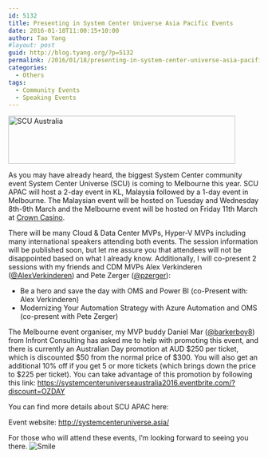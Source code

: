 ```yaml
---
id: 5132
title: Presenting in System Center Universe Asia Pacific Events
date: 2016-01-18T11:00:15+10:00
author: Tao Yang
#layout: post
guid: http://blog.tyang.org/?p=5132
permalink: /2016/01/18/presenting-in-system-center-universe-asia-pacific-events/
categories:
  - Others
tags:
  - Community Events
  - Speaking Events
---
```

<a href="http://blog.tyang.org/wp-content/uploads/2016/01/SCU-Australia.png"><img style="background-image: none; padding-top: 0px; padding-left: 0px; display: inline; padding-right: 0px; border: 0px;" title="SCU Australia" src="http://blog.tyang.org/wp-content/uploads/2016/01/SCU-Australia_thumb.png" alt="SCU Australia" width="455" height="96" border="0" /></a>

As you may have already heard, the biggest System Center community event System Center Universe (SCU) is coming to Melbourne this year. SCU APAC will host a 2-day event in KL, Malaysia followed by a 1-day event in Melbourne. The Malaysian event will be hosted on Tuesday and Wednesday 8th-9th March and the Melbourne event will be hosted on Friday 11th March at <a href="https://www.crownmelbourne.com.au/">Crown Casino</a>.

There will be many Cloud &amp; Data Center MVPs, Hyper-V MVPs including many international speakers attending both events. The session information will be published soon, but let me assure you that attendees will not be disappointed based on what I already know. Additionally, I will co-present 2 sessions with my friends and CDM MVPs Alex Verkinderen (<a href="https://twitter.com/AlexVerkinderen">@AlexVerkinderen</a>) and Pete Zerger (<a href="https://twitter.com/pzerger">@pzerger</a>):
<ul>
	<li>Be a hero and save the day with OMS and Power BI (co-Present with: Alex Verkinderen)</li>
	<li>Modernizing Your Automation Strategy with Azure Automation and OMS (co-present with Pete Zerger)</li>
</ul>
The Melbourne event organiser, my MVP buddy Daniel Mar (<a href="https://twitter.com/barkerboy8">@barkerboy8</a>) from Infront Consulting has asked me to help with promoting this event, and there is currently an Australian Day promotion at AUD $250 per ticket, which is discounted $50 from the normal price of $300. You will also get an additional 10% off if you get 5 or more tickets (which brings down the price to $225 per ticket). You can take advantage of this promotion by following this link: <a href="https://systemcenteruniverseaustralia2016.eventbrite.com/?discount=OZDAY">https://systemcenteruniverseaustralia2016.eventbrite.com/?discount=OZDAY</a>

You can find more details about SCU APAC here:

Event website: <a href="http://systemcenteruniverse.asia/">http://systemcenteruniverse.asia/</a>

For those who will attend these events, I’m looking forward to seeing you there. <img class="wlEmoticon wlEmoticon-smile" style="border-style: none;" src="http://blog.tyang.org/wp-content/uploads/2016/01/wlEmoticon-smile.png" alt="Smile" />